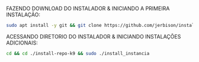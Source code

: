 FAZENDO DOWNLOAD DO INSTALADOR & INICIANDO A PRIMEIRA INSTALAÇÃO:

```bash
sudo apt install -y git && git clone https://github.com/jerbison/install-repo-k9.git && sudo chmod -R 777 ./install-repo-k9 && cd ./whaticket_install && sudo ./install_primaria
```

ACESSANDO DIRETORIO DO INSTALADOR & INICIANDO INSTALAÇÕES ADICIONAIS:
```bash
cd && cd ./install-repo-k9 && sudo ./install_instancia
```

